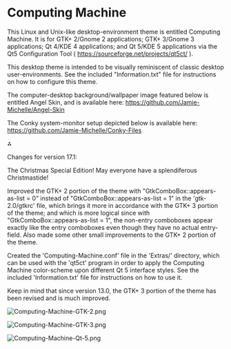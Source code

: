 # Computing Machine

This Linux and Unix-like desktop-environment theme is entitled Computing Machine. It is for GTK+ 2/Gnome 2 applications; GTK+ 3/Gnome 3 applications; Qt 4/KDE 4 applications; and Qt 5/KDE 5 applications via the Qt5 Configuration Tool ( https://sourceforge.net/projects/qt5ct/ ).

This desktop theme is intended to be visually reminiscent of classic desktop user-environments. See the included "Information.txt" file for instructions on how to configure this theme.

The computer-desktop background/wallpaper image featured below is entitled Angel Skin, and is available here: https://github.com/Jamie-Michelle/Angel-Skin

The Conky system-monitor setup depicted below is available here: https://github.com/Jamie-Michelle/Conky-Files

⁂

Changes for version 17.1:

The Christmas Special Edition! May everyone have a splendiferous Christmastide!

Improved the GTK+ 2 portion of the theme with "GtkComboBox::appears-as-list = 0" instead of "GtkComboBox::appears-as-list = 1" in the 'gtk-2.0/gtkrc' file, which brings it more in accordance with the GTK+ 3 portion of the theme; and which is more logical since with "GtkComboBox::appears-as-list = 1", the non-entry comboboxes appear exactly like the entry comboboxes even though they have no actual entry-field. Also made some other small improvements to the GTK+ 2 portion of the theme.

Created the 'Computing-Machine.conf' file in the 'Extras/' directory, which can be used with the 'qt5ct' program in order to apply the Computing Machine color-scheme upon different Qt 5 interface styles. See the included 'Information.txt' file for instructions on how to use it.

Keep in mind that since version 13.0, the GTK+ 3 portion of the theme has been revised and is much improved.

![Computing-Machine-GTK-2.png](https://raw.githubusercontent.com/Jamie-Michelle/Computing-Machine/master/Computing-Machine-GTK-2.png)

![Computing-Machine-GTK-3.png](https://raw.githubusercontent.com/Jamie-Michelle/Computing-Machine/master/Computing-Machine-GTK-3.png)

![Computing-Machine-Qt-5.png](https://raw.githubusercontent.com/Jamie-Michelle/Computing-Machine/master/Computing-Machine-Qt-5.png)
